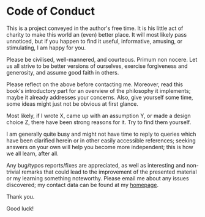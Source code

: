 Code of Conduct
===============

This is a project conveyed in the author's free time. It is his little
act of charity to make this world an (even) better place.
It will most likely pass unnoticed, but if you happen to find it useful,
informative, amusing, or stimulating, I am happy for you.

Please be civilised, well-mannered, and courteous. Primum non nocere.
Let us all strive to be better versions of ourselves, exercise forgiveness
and generosity, and assume good faith in others.

Please reflect on the above before contacting me. Moreover, read this book's
introductory part for an overview of the philosophy it implements;
maybe it already addresses your concerns. Also, give yourself some time,
some ideas might just not be obvious at first glance.

Most likely, if I wrote X, came up with an assumption Y, or made a design
choice Z, there have been strong reasons for it. Try to find them yourself.

I am generally quite busy and might not have time to reply to queries
which have been clarified herein or in other easily accessible references;
seeking answers on your own will help you become more independent;
this is how we all learn, after all.

Any bug/typos reports/fixes are appreciated, as well as interesting and
non-trivial remarks that could lead to the improvement of the presented
material or my learning something noteworthy. Please email me about any
issues discovered; my contact data can be found at my [homepage][1].

Thank you.

Good luck!

[1]: https://www.gagolewski.com
